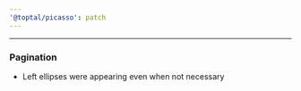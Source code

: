 ```yaml
---
'@toptal/picasso': patch
---
```


---
### Pagination

- Left ellipses were appearing even when not necessary
